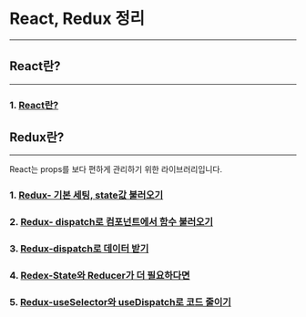 # React, Redux 정리

---

## React란?

---

### 1. [React란?](React란%3F/README.md)


## Redux란?

---

React는 props를 보다 편하게 관리하기 위한 라이브러리입니다.


### 1. [Redux- 기본 세팅, state값 불러오기](Redux란%3F/README.md)

### 2. [Redux- dispatch로 컴포넌트에서 함수 불러오기](%5BRedux%5D-reducer%2Cdispatch/README.md)

### 3. [Redux-dispatch로 데이터 받기](%5BRedux%5D-dispatch-to-edit/READMME.md)

### 4. [Redex-State와 Reducer가 더 필요하다면](%5BRedux%5D-More-State/README.md)

### 5. [Redux-useSelector와 useDispatch로 코드 줄이기](%5BRedux%5D-useSelector%2C%20useDispatch/README.md)
